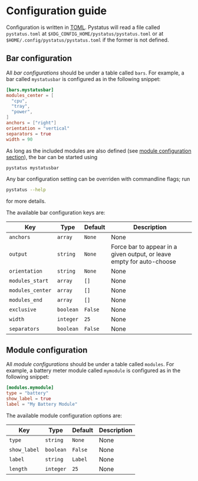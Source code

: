 
# Configuration guide
Configuration is written in [TOML](https://toml.io/en/). Pystatus will read a file called `pystatus.toml` at `$XDG_CONFIG_HOME/pystatus/pystatus.toml` or at `$HOME/.config/pystatus/pystatus.toml` if the former is not defined.

## Bar configuration
All *bar configurations* should be under a table called `bars`. For example, a bar called `mystatusbar` is configured as in the following snippet:
```toml
[bars.mystatusbar]
modules_center = [
  "cpu",
  "tray",
  "power",
]
anchors = ["right"]
orientation = "vertical"
separators = true
width = 90
```
As long as the included modules are also defined (see [module configuration section](#module-configuration)), the bar can be started using
```bash
pystatus mystatusbar
```
Any bar configuration setting can be overriden with commandline flags; run
```bash
pystatus --help
```
for more details.

The available bar configuration keys are:

 Key | Type | Default | Description 
 ---|---|---|---
`anchors` | `array` | `None` | None
`output` | `string` | `None` | Force bar to appear in a given output, or leave empty for auto-choose
`orientation` | `string` | `None` | None
`modules_start` | `array` | `[]` | None
`modules_center` | `array` | `[]` | None
`modules_end` | `array` | `[]` | None
`exclusive` | `boolean` | `False` | None
`width` | `integer` | `25` | None
`separators` | `boolean` | `False` | None


## Module configuration
All *module configurations* should be under a table called `modules`. For example, a battery meter module called `mymodule` is configured as in the following snippet:
```toml
[modules.mymodule]
type = "battery"
show_label = true
label = "My Battery Module"
```

The available module configuration options are:

 Key | Type | Default | Description 
 ---|---|---|---
`type` | `string` | `None` | None
`show_label` | `boolean` | `False` | None
`label` | `string` | `Label` | None
`length` | `integer` | `25` | None

